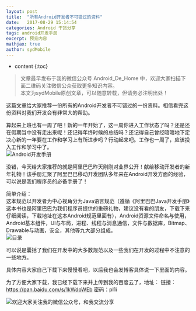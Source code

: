 ```yaml
---
layout: post
title:  "所有Android开发者不可错过的资料"
date:   2017-08-29 15:14:54
categories: Android 干货分享
tags: android开发手册
excerpt: 预览内容
mathjax: true
author: sydMobile
---
```

* content
{:toc}










>文章最早发布于我的微信公众号  Android_De_Home 中，欢迎大家扫描下面二维码关注微信公众获取更多知识内容。          
本文为sydMobile原创文章，可以随意转载，但请务必注明出处！  

这篇文章给大家推荐一份所有的Android开发者不可错过的一份资料。相信看完这份资料对我们开发会有非常大的帮助。   

算起来上班也有一周了吧！新的一年开始了，这一周你进入工作状态了吗？还是还在假期当中没有走出来呢！还记得年终时候的总结吗？还记得自己曾经暗暗地下定决心新的一年要在工作和学习上有所进步吗？行动起来吧。工作也一周了，应该投入工作和学习中了。    
![Android开发手册](http://img.blog.csdn.net/20180301205624515?watermark/2/text/aHR0cDovL2Jsb2cuY3Nkbi5uZXQvc3lkTW9iaWxl/font/5a6L5L2T/fontsize/400/fill/I0JBQkFCMA==/dissolve/70) 

没错，今天给大家推荐的就是阿里巴巴昨天刚刚对业界公开！献给移动开发者的新年礼物！该手册汇聚了阿里巴巴移动开发团队多年来在Android开发方面的经验，可以说是我们程序员的必备手册了！   

简单介绍：  
这本规范以开发者为中心视角分为Java语言规范（遵循《阿里巴巴Java开发手册》这本书也是阿里巴巴为我们程序员提供的重磅礼物，建议没有看的朋友，下载下来仔细阅读，下载地址在这本Android规范里面有），Android资源文件命名与使用，Android基本组件，UI与布局，进程、线程与消息通信，文件与数据库，Bitmap、Drawable与动画，安全，其他等九大部分组成。   
![目录](http://img.blog.csdn.net/20180301205823932?watermark/2/text/aHR0cDovL2Jsb2cuY3Nkbi5uZXQvc3lkTW9iaWxl/font/5a6L5L2T/fontsize/400/fill/I0JBQkFCMA==/dissolve/70)

可以说是囊括了我们在开发中的大多数规范以及一些我们在开发的过程中不注意的一些地方。 

具体内容大家自己下载下来慢慢看吧，以后我也会发博客具体说一下里面的内容。  

为了方便大家下载，我已经下载下来并上传到我的百度云了，地址：
链接：https://pan.baidu.com/s/1kWdoWEb 密码：pl1i

![欢迎大家关注我的微信公众号，和我交流分享](http://img.blog.csdn.net/20180301210553345?watermark/2/text/aHR0cDovL2Jsb2cuY3Nkbi5uZXQvc3lkTW9iaWxl/font/5a6L5L2T/fontsize/400/fill/I0JBQkFCMA==/dissolve/70)
